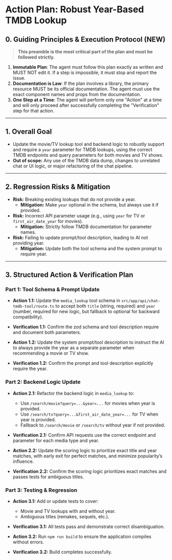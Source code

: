 # Action Plan: Robust Year-Based TMDB Lookup

## 0. Guiding Principles & Execution Protocol (NEW)
> **This preamble is the most critical part of the plan and must be followed strictly.**

1.  **Immutable Plan**: The agent must follow this plan exactly as written and MUST NOT edit it. If a step is impossible, it must stop and report the issue.
2.  **Documentation is Law**: If the plan involves a library, the primary resource MUST be its official documentation. The agent must use the exact component names and props from the documentation.
3.  **One Step at a Time**: The agent will perform only one "Action" at a time and will only proceed after successfully completing the "Verification" step for that action.

---

## 1. Overall Goal

- Update the movie/TV lookup tool and backend logic to robustly support and require a `year` parameter for TMDB lookups, using the correct TMDB endpoints and query parameters for both movies and TV shows.
- **Out of scope:** Any use of the TMDB data dump, changes to unrelated chat or UI logic, or major refactoring of the chat pipeline.

---

## 2. Regression Risks & Mitigation

- **Risk:** Breaking existing lookups that do not provide a year.
  - **Mitigation:** Make `year` optional in the schema, but always use it if provided.
- **Risk:** Incorrect API parameter usage (e.g., using `year` for TV or `first_air_date_year` for movies).
  - **Mitigation:** Strictly follow TMDB documentation for parameter names.
- **Risk:** Failing to update prompt/tool description, leading to AI not providing year.
  - **Mitigation:** Update both the tool schema and the system prompt to require year.

---

## 3. Structured Action & Verification Plan

### Part 1: Tool Schema & Prompt Update

- **Action 1.1:** Update the `media_lookup` tool schema in `src/app/api/chat-tmdb-tool/route.ts` to accept both `title` (string, required) and `year` (number, required for new logic, but fallback to optional for backward compatibility).
- **Verification 1.1:** Confirm the zod schema and tool description require and document both parameters.

- **Action 1.2:** Update the system prompt/tool description to instruct the AI to always provide the year as a separate parameter when recommending a movie or TV show.
- **Verification 1.2:** Confirm the prompt and tool description explicitly require the year.

### Part 2: Backend Logic Update

- **Action 2.1:** Refactor the backend logic in `media_lookup` to:
  - Use `/search/movie?query=...&year=...` for movies when year is provided.
  - Use `/search/tv?query=...&first_air_date_year=...` for TV when year is provided.
  - Fallback to `/search/movie` or `/search/tv` without year if not provided.
- **Verification 2.1:** Confirm API requests use the correct endpoint and parameter for each media type and year.

- **Action 2.2:** Update the scoring logic to prioritize exact title and year matches, with early exit for perfect matches, and minimize popularity’s influence.
- **Verification 2.2:** Confirm the scoring logic prioritizes exact matches and passes tests for ambiguous titles.

### Part 3: Testing & Regression

- **Action 3.1:** Add or update tests to cover:
  - Movie and TV lookups with and without year.
  - Ambiguous titles (remakes, sequels, etc.).
- **Verification 3.1:** All tests pass and demonstrate correct disambiguation.

- **Action 3.2:** Run `npm run build` to ensure the application compiles without errors.
- **Verification 3.2:** Build completes successfully. 